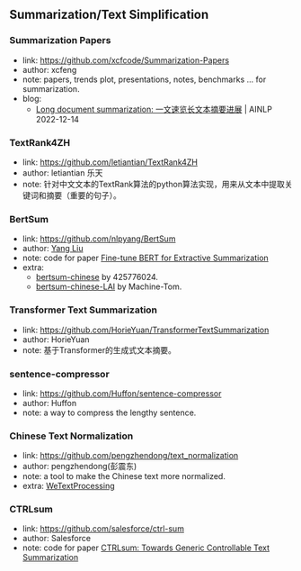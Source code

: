 ## Summarization/Text Simplification


### Summarization Papers
  * link: https://github.com/xcfcode/Summarization-Papers
  * author: xcfeng
  * note: papers, trends plot, presentations, notes, benchmarks ... for summarization.
  * blog:
    - [Long document summarization: 一文速览长文本摘要进展](https://mp.weixin.qq.com/s/Jo2vJrhx0UnQSrUXjfmnJg) | AINLP 2022-12-14

### TextRank4ZH
  * link: https://github.com/letiantian/TextRank4ZH
  * author: letiantian 乐天
  * note: 针对中文文本的TextRank算法的python算法实现，用来从文本中提取关键词和摘要（重要的句子）。

### BertSum
  * link: https://github.com/nlpyang/BertSum
  * author: [Yang Liu](https://nlp-yang.github.io/)
  * note: code for paper [Fine-tune BERT for Extractive Summarization](https://arxiv.org/abs/1908.08345)
  * extra:
    - [bertsum-chinese](https://github.com/425776024/bertsum-chinese) by 425776024.
    - [bertsum-chinese-LAI](https://github.com/Machine-Tom/bertsum-chinese-LAI) by Machine-Tom.

### Transformer Text Summarization
  * link: https://github.com/HorieYuan/TransformerTextSummarization
  * author: HorieYuan
  * note: 基于Transformer的生成式文本摘要。
 
### sentence-compressor
  * link: https://github.com/Huffon/sentence-compressor
  * author: Huffon
  * note: a way to compress the lengthy sentence.

### Chinese Text Normalization
  * link: https://github.com/pengzhendong/text_normalization
  * author: pengzhendong(彭震东)
  * note: a tool to make the Chinese text more normalized.
  * extra: [WeTextProcessing](https://github.com/wenet-e2e/WeTextProcessing)

### CTRLsum
  * link: https://github.com/salesforce/ctrl-sum
  * author: Salesforce
  * note: code for paper [CTRLsum: Towards Generic Controllable Text Summarization](https://arxiv.org/abs/2012.04281)
